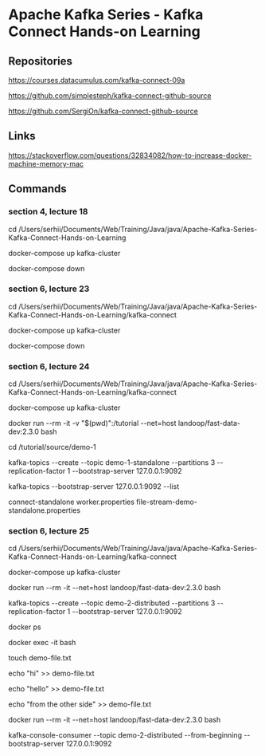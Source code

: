 # Apache Kafka Series - Kafka Connect Hands-on Learning

## Repositories

https://courses.datacumulus.com/kafka-connect-09a

https://github.com/simplesteph/kafka-connect-github-source

https://github.com/SergiOn/kafka-connect-github-source


## Links

https://stackoverflow.com/questions/32834082/how-to-increase-docker-machine-memory-mac


## Commands


### section 4, lecture 18

cd /Users/serhii/Documents/Web/Training/Java/java/Apache-Kafka-Series-Kafka-Connect-Hands-on-Learning

docker-compose up kafka-cluster

docker-compose down


### section 6, lecture 23

cd /Users/serhii/Documents/Web/Training/Java/java/Apache-Kafka-Series-Kafka-Connect-Hands-on-Learning/kafka-connect

docker-compose up kafka-cluster

docker-compose down


### section 6, lecture 24

cd /Users/serhii/Documents/Web/Training/Java/java/Apache-Kafka-Series-Kafka-Connect-Hands-on-Learning/kafka-connect

docker-compose up kafka-cluster

docker run --rm -it -v "$(pwd)":/tutorial --net=host landoop/fast-data-dev:2.3.0 bash

cd /tutorial/source/demo-1

kafka-topics --create --topic demo-1-standalone --partitions 3 --replication-factor 1 --bootstrap-server 127.0.0.1:9092

kafka-topics --bootstrap-server 127.0.0.1:9092 --list

connect-standalone worker.properties file-stream-demo-standalone.properties


### section 6, lecture 25

cd /Users/serhii/Documents/Web/Training/Java/java/Apache-Kafka-Series-Kafka-Connect-Hands-on-Learning/kafka-connect

docker-compose up kafka-cluster

docker run --rm -it --net=host landoop/fast-data-dev:2.3.0 bash

kafka-topics --create --topic demo-2-distributed --partitions 3 --replication-factor 1 --bootstrap-server 127.0.0.1:9092

docker ps

docker exec -it <containerId> bash

touch demo-file.txt

echo "hi" >> demo-file.txt

echo "hello" >> demo-file.txt

echo "from the other side" >> demo-file.txt

docker run --rm -it --net=host landoop/fast-data-dev:2.3.0 bash

kafka-console-consumer --topic demo-2-distributed --from-beginning --bootstrap-server 127.0.0.1:9092


